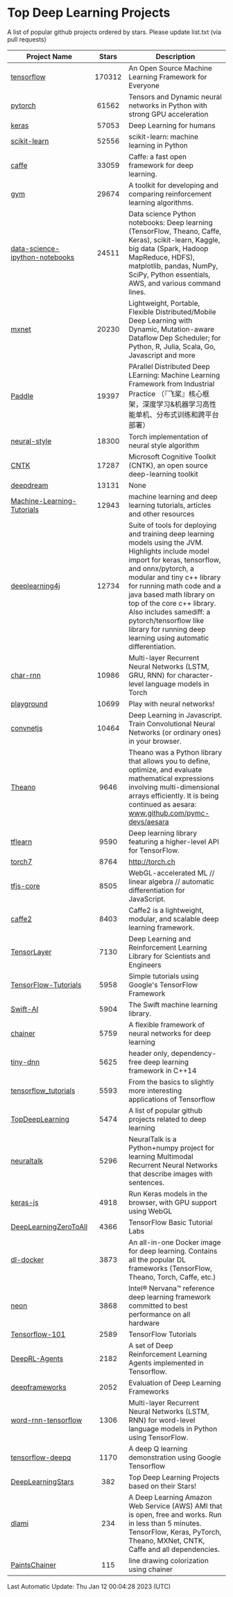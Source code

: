 # Top Deep Learning Projects
A list of popular github projects ordered by stars.
Please update list.txt (via pull requests)

|Project Name| Stars | Description |
| ---------- |:-----:| ----------- |
| [tensorflow](https://github.com/tensorflow/tensorflow) | 170312 | An Open Source Machine Learning Framework for Everyone |
| [pytorch](https://github.com/pytorch/pytorch) | 61562 | Tensors and Dynamic neural networks in Python with strong GPU acceleration |
| [keras](https://github.com/keras-team/keras) | 57053 | Deep Learning for humans |
| [scikit-learn](https://github.com/scikit-learn/scikit-learn) | 52556 | scikit-learn: machine learning in Python |
| [caffe](https://github.com/BVLC/caffe) | 33059 | Caffe: a fast open framework for deep learning. |
| [gym](https://github.com/openai/gym) | 29674 | A toolkit for developing and comparing reinforcement learning algorithms. |
| [data-science-ipython-notebooks](https://github.com/donnemartin/data-science-ipython-notebooks) | 24511 | Data science Python notebooks: Deep learning (TensorFlow, Theano, Caffe, Keras), scikit-learn, Kaggle, big data (Spark, Hadoop MapReduce, HDFS), matplotlib, pandas, NumPy, SciPy, Python essentials, AWS, and various command lines. |
| [mxnet](https://github.com/apache/mxnet) | 20230 | Lightweight, Portable, Flexible Distributed/Mobile Deep Learning with Dynamic, Mutation-aware Dataflow Dep Scheduler; for Python, R, Julia, Scala, Go, Javascript and more |
| [Paddle](https://github.com/PaddlePaddle/Paddle) | 19397 | PArallel Distributed Deep LEarning: Machine Learning Framework from Industrial Practice （『飞桨』核心框架，深度学习&机器学习高性能单机、分布式训练和跨平台部署） |
| [neural-style](https://github.com/jcjohnson/neural-style) | 18300 | Torch implementation of neural style algorithm |
| [CNTK](https://github.com/microsoft/CNTK) | 17287 | Microsoft Cognitive Toolkit (CNTK), an open source deep-learning toolkit |
| [deepdream](https://github.com/google/deepdream) | 13131 | None |
| [Machine-Learning-Tutorials](https://github.com/ujjwalkarn/Machine-Learning-Tutorials) | 12943 | machine learning and deep learning tutorials, articles and other resources  |
| [deeplearning4j](https://github.com/deeplearning4j/deeplearning4j) | 12734 | Suite of tools for deploying and training deep learning models using the JVM. Highlights include model import for keras, tensorflow, and onnx/pytorch, a modular and tiny c++ library for running math code and a java based math library on top of the core c++ library. Also includes samediff: a pytorch/tensorflow like library for running deep learning using automatic differentiation. |
| [char-rnn](https://github.com/karpathy/char-rnn) | 10986 | Multi-layer Recurrent Neural Networks (LSTM, GRU, RNN) for character-level language models in Torch |
| [playground](https://github.com/tensorflow/playground) | 10699 | Play with neural networks! |
| [convnetjs](https://github.com/karpathy/convnetjs) | 10464 | Deep Learning in Javascript. Train Convolutional Neural Networks (or ordinary ones) in your browser. |
| [Theano](https://github.com/Theano/Theano) | 9646 | Theano was a Python library that allows you to define, optimize, and evaluate mathematical expressions involving multi-dimensional arrays efficiently. It is being continued as aesara: www.github.com/pymc-devs/aesara |
| [tflearn](https://github.com/tflearn/tflearn) | 9590 | Deep learning library featuring a higher-level API for TensorFlow. |
| [torch7](https://github.com/torch/torch7) | 8764 | http://torch.ch |
| [tfjs-core](https://github.com/tensorflow/tfjs-core) | 8505 | WebGL-accelerated ML // linear algebra // automatic differentiation for JavaScript. |
| [caffe2](https://github.com/facebookarchive/caffe2) | 8403 | Caffe2 is a lightweight, modular, and scalable deep learning framework. |
| [TensorLayer](https://github.com/tensorlayer/TensorLayer) | 7130 | Deep Learning and Reinforcement Learning Library for Scientists and Engineers  |
| [TensorFlow-Tutorials](https://github.com/nlintz/TensorFlow-Tutorials) | 5958 | Simple tutorials using Google's TensorFlow Framework |
| [Swift-AI](https://github.com/Swift-AI/Swift-AI) | 5904 | The Swift machine learning library. |
| [chainer](https://github.com/chainer/chainer) | 5759 | A flexible framework of neural networks for deep learning |
| [tiny-dnn](https://github.com/tiny-dnn/tiny-dnn) | 5625 | header only, dependency-free deep learning framework in C++14 |
| [tensorflow_tutorials](https://github.com/pkmital/tensorflow_tutorials) | 5593 | From the basics to slightly more interesting applications of Tensorflow |
| [TopDeepLearning](https://github.com/aymericdamien/TopDeepLearning) | 5474 | A list of popular github projects related to deep learning |
| [neuraltalk](https://github.com/karpathy/neuraltalk) | 5296 | NeuralTalk is a Python+numpy project for learning Multimodal Recurrent Neural Networks that describe images with sentences. |
| [keras-js](https://github.com/transcranial/keras-js) | 4918 | Run Keras models in the browser, with GPU support using WebGL |
| [DeepLearningZeroToAll](https://github.com/hunkim/DeepLearningZeroToAll) | 4366 | TensorFlow Basic Tutorial Labs |
| [dl-docker](https://github.com/floydhub/dl-docker) | 3873 | An all-in-one Docker image for deep learning. Contains all the popular DL frameworks (TensorFlow, Theano, Torch, Caffe, etc.) |
| [neon](https://github.com/NervanaSystems/neon) | 3868 | Intel® Nervana™ reference deep learning framework committed to best performance on all hardware |
| [Tensorflow-101](https://github.com/sjchoi86/Tensorflow-101) | 2589 | TensorFlow Tutorials |
| [DeepRL-Agents](https://github.com/awjuliani/DeepRL-Agents) | 2182 | A set of Deep Reinforcement Learning Agents implemented in Tensorflow. |
| [deepframeworks](https://github.com/zer0n/deepframeworks) | 2052 | Evaluation of Deep Learning Frameworks |
| [word-rnn-tensorflow](https://github.com/hunkim/word-rnn-tensorflow) | 1306 | Multi-layer Recurrent Neural Networks (LSTM, RNN) for word-level language models in Python using TensorFlow. |
| [tensorflow-deepq](https://github.com/siemanko/tensorflow-deepq) | 1170 | A deep Q learning demonstration using Google Tensorflow |
| [DeepLearningStars](https://github.com/hunkim/DeepLearningStars) | 382 | Top Deep Learning Projects based on their Stars! |
| [dlami](https://github.com/ritchieng/dlami) | 234 | A Deep Learning Amazon Web Service (AWS) AMI that is open, free and works. Run in less than 5 minutes. TensorFlow, Keras, PyTorch, Theano, MXNet, CNTK, Caffe and all dependencies. |
| [PaintsChainer](https://github.com/taizan/PaintsChainer) | 115 | line drawing colorization using chainer |

Last Automatic Update: Thu Jan 12 00:04:28 2023 (UTC)
